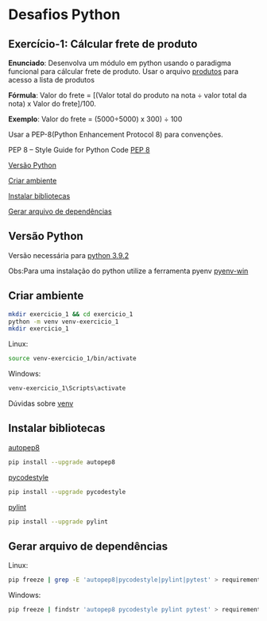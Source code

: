 # Desafios Python

## Exercício-1: Cálcular frete de produto

**Enunciado**: Desenvolva um módulo em python usando o paradigma funcional para cálcular frete de produto.
Usar o arquivo [produtos]("https://github.com/rodrigmars/desafios_python/blob/39c1a9672a9bc5bdb2cd4820f95405204e3b373a/exercicio_1/produtos.pickle") para acesso a lista de produtos


**Fórmula**:
Valor do frete = [(Valor total do produto na nota ÷ valor total da nota) x Valor do frete]/100.

**Exemplo**:
Valor do frete = (5000÷5000) x 300) ÷ 100

Usar a PEP-8(Python Enhancement Protocol 8) para convenções.

PEP 8 – Style Guide for Python Code
[PEP 8](https://peps.python.org/pep-0008/)

[Versão Python](#versão-python)

[Criar ambiente](#criar-ambiente)

[Instalar bibliotecas](#instalar-bibliotecas)

[Gerar arquivo de dependências](#gerar-arquivo-de-dependências)

## Versão Python

Versão necessária para
[python 3.9.2](https://www.python.org/downloads/release/python-392/)

Obs:Para uma instalação do python utilize a ferramenta pyenv
[pyenv-win](https://github.com/pyenv-win/pyenv-win)

## Criar ambiente

```bash
mkdir exercicio_1 && cd exercicio_1
python -m venv venv-exercicio_1
mkdir exercicio_1
```

Linux:

```bash
source venv-exercicio_1/bin/activate
```

Windows:

```bash
venv-exercicio_1\Scripts\activate
```

Dúvidas sobre [venv](https://docs.python.org/3/library/venv.html)

## Instalar bibliotecas

[autopep8](https://github.com/hhatto/autopep8)

```bash
pip install --upgrade autopep8
```

[pycodestyle](https://github.com/PyCQA/pycodestyle)

```bash
pip install --upgrade pycodestyle
```

[pylint](https://github.com/PyCQA/pylint)

```bash
pip install --upgrade pylint
```

## Gerar arquivo de dependências

Linux:

```bash
pip freeze | grep -E 'autopep8|pycodestyle|pylint|pytest' > requirements.txt
```

Windows:

```bash
pip freeze | findstr 'autopep8 pycodestyle pylint pytest' > requirements.txt
```
